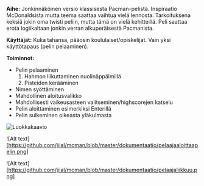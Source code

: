 **Aihe:** Jonkinnäköinen versio klassisesta Pacman-pelistä. Inspiraatio McDonaldsista mutta teema saattaa vaihtua vielä lennosta. Tarkoituksena keksiä jokin oma twisti peliin, mutta tämä on vielä kehitteillä. Peli saattaa erota logiikaltaan jonkin verran alkuperäisestä Pacmanista.

**Käyttäjät:** Kuka tahansa, pääosin koululaiset/opiskelijat. Vain yksi käyttötapaus (pelin pelaaminen).

**Toiminnot:** 
  * Pelin pelaaminen
      1. Hahmon liikuttaminen nuolinäppäimillä
      2. Pisteiden kerääminen
  * Nimen syöttäminen
  * Mahdollinen aloitusvalikko
  * Mahdollisesti vaikeusasteen valitseminen/highscorejen katselu
  * Pelin aloittaminen esimerkiksi Enterillä
  * Pelin sulkeminen oikeasta yläkulmasta





[id]: https://github.com/jiial/mcman/blob/master/dokumentaatio/luokkakaavio.png
![Luokkakaavio][id]

![Alt text][https://github.com/jiial/mcman/blob/master/dokumentaatio/pelaajaaloittaapelin.png]

![Alt text][https://github.com/jiial/mcman/blob/master/dokumentaatio/pelaajaliikkuu.png]

